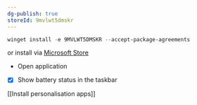 ```yaml
---
dg-publish: true
storeId: 9mvlwt5dmskr
---
```



```powershell
winget install -e 9MVLWT5DMSKR --accept-package-agreements
```

or install via [Microsoft Store](https://microsoft.com/store/apps/9MVLWT5DMSKR)

- Open application
- [x] Show battery status in the taskbar

[[Install personalisation apps]]